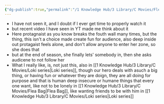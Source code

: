 ```yaml
---
{"dg-publish":true,"permalink":"/1 Knowledge Hub/3 Library/C Movies/Flea Bag/","noteIcon":""}
---
```


- I have not seen it, and I doubt if I ever get time to properly watch it
- but recent video  I have seen in YT made me think about it
- Here protagnaist as you know breaks the fouth wall many times, but the thing, this isn't a choice made create fun for audience, also deep inside out protagaist feels alone, and don't allow anyone to enter her zone, so she does that
- but at the end of season, she finally lets' somebody in, then she asks audicene to not follow her
- What  I really like, is, not just this, also in [[1 Knowledge Hub/3 Library/C Movies/Loki series\|Loki series]], though our hero deals with asuch a big thing, or having fun or whatever they are doign, they are all doing for purpose and that is human deep insecure or humane things that every one want, like not to be lonely in [[1 Knowledge Hub/3 Library/C Movies/Flea Bag\|Flea Bag]], like wanting friends to be with him in [[1 Knowledge Hub/3 Library/C Movies/Loki series\|Loki series]]